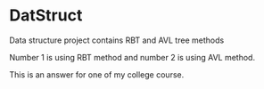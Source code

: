 # DatStruct
Data structure project contains RBT and AVL tree methods

Number 1 is using RBT method and number 2 is using AVL method.

This is an answer for one of my college course.

